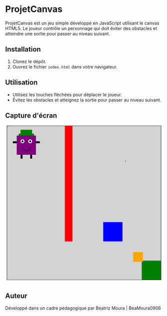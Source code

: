 # ProjetCanvas

ProjetCanvas est un jeu simple développé en JavaScript utilisant le canvas HTML5. Le joueur contrôle un personnage qui doit éviter des obstacles et atteindre une sortie pour passer au niveau suivant.

## Installation

1. Clonez le dépôt.
2. Ouvrez le fichier `index.html` dans votre navigateur.

## Utilisation

- Utilisez les touches fléchées pour déplacer le joueur.
- Évitez les obstacles et atteignez la sortie pour passer au niveau suivant.

## Capture d'écran

![Capture d'écran du jeu](assets/images/screen.png)

## Auteur

Développé dans un cadre pédagogique par Beatriz Moura | BeaMoura0906